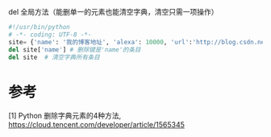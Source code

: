 
del 全局方法（能删单一的元素也能清空字典，清空只需一项操作）

```python
#!/usr/bin/python
# -*- coding: UTF-8 -*-
site= {'name': '我的博客地址', 'alexa': 10000, 'url':'http://blog.csdn.net/uuihoo/'}
del site['name'] # 删除键是'name'的条目 
del site  # 清空字典所有条目
```

# 参考
[1] Python 删除字典元素的4种方法, https://cloud.tencent.com/developer/article/1565345